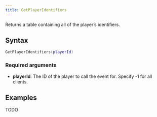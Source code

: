 ```yaml
---
title: GetPlayerIdentifiers
---
```


Returns a table containing all of the player’s identifiers.

Syntax
------

```lua
GetPlayerIdentifiers(playerId)
```

### Required arguments
- **playerId**: The ID of the player to call the event for. Specify -1 for all clients.

Examples
--------

TODO
